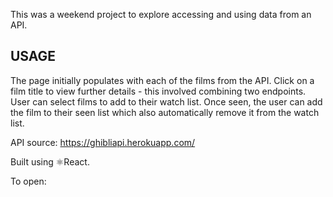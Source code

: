 

This was a weekend project to explore accessing and using data from an API.

USAGE
-----
The page initially populates with each of the films from the API.  Click on a film title to view further details - this involved combining two endpoints.
User can select films to add to their watch list.  Once seen, the user can add the film to their seen list which also automatically remove it from the watch list. 

API source: <https://ghibliapi.herokuapp.com/>

Built using ⚛️React.

To open:




